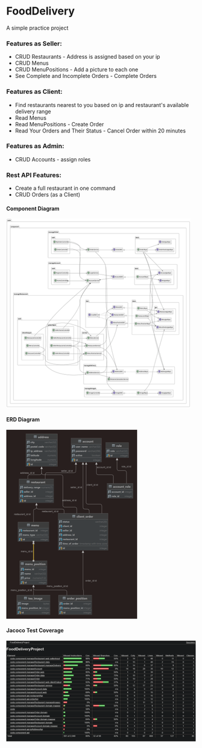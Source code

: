 # FoodDelivery

A simple practice project

### Features as Seller:

- CRUD Restaurants - Address is assigned based on your ip
- CRUD Menus
- CRUD MenuPositions - Add a picture to each one
- See Complete and Incomplete Orders - Complete Orders

### Features as Client:

- Find restaurants nearest to you based on ip and restaurant's available delivery range
- Read Menus
- Read MenuPositions - Create Order
- Read Your Orders and Their Status - Cancel Order within 20 minutes

### Features as Admin:

- CRUD Accounts - assign roles

### Rest API Features:

- Create a full restaurant in one command
- CRUD Orders (as a Client)

#### Component Diagram

<img src="/diagrams/component.svg" alt="image" height="500">

#### ERD Diagram

<img src="/diagrams/erd.png" alt="image" height="500">

#### Jacoco Test Coverage

<img src="/diagrams/jacoco.png" alt="image">